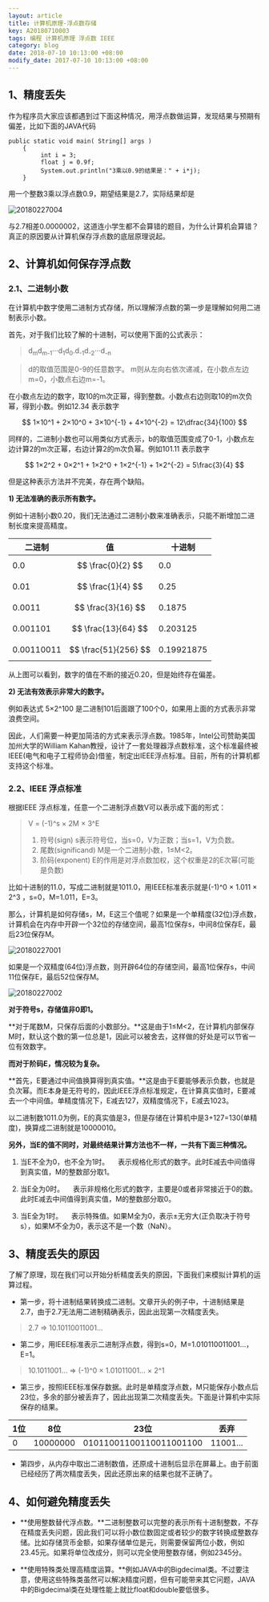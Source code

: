 ```yaml
---
layout: article
title: 计算机原理-浮点数存储
key: A20180710003
tags: 编程 计算机原理 浮点数 IEEE
category: blog
date: 2018-07-10 10:13:00 +08:00
modify_date: 2017-07-10 10:13:00 +08:00
---
```


## 1、精度丢失

作为程序员大家应该都遇到过下面这种情况，用浮点数做运算，发现结果与预期有偏差，比如下面的JAVA代码

```    
public static void main( String[] args )
    {
    	 int i = 3;
    	 float j = 0.9f;
    	 System.out.println("3乘以0.9的结果是：" + i*j);
    }
```

用一个整数3乘以浮点数0.9，期望结果是2.7，实际结果却是

![20180227004](http://ot6uqhsry.bkt.clouddn.com/20180227004.png)

与2.7相差0.0000002，这道连小学生都不会算错的题目，为什么计算机会算错？真正的原因要从计算机保存浮点数的底层原理说起。

<!--more-->

## 2、计算机如何保存浮点数

### 2.1、二进制小数

在计算机中数字使用二进制方式存储，所以理解浮点数的第一步是理解如何用二进制表示小数。

首先，对于我们比较了解的十进制，可以使用下面的公式表示：

> d<sub>m</sub>d<sub>m-1</sub>···d<sub>1</sub>d<sub>0</sub>.d<sub>-1</sub>d<sub>-2</sub>···d<sub>-n</sub>

> d的取值范围是0-9的任意数字。
> m则从左向右依次递减，在小数点左边m=0，小数点右边m=-1。

在小数点左边的数字，取10的m次正幂，得到整数。小数点右边则取10的m次负幂，得到小数。例如12.34 表示数字 

$$ 1×10^1 + 2×10^0 + 3×10^{-1} + 4×10^{-2} = 12\dfrac{34}{100} $$

同样的，二进制小数也可以用类似方式表示，b的取值范围变成了0-1，小数点左边计算2的m次正幂，右边计算2的m次负幂。例如101.11 表示数字

$$ 1×2^2 + 0×2^1 + 1×2^0 + 1×2^{-1} + 1×2^{-2} = 5\frac{3}{4} $$

但是这种表示方法并不完美，存在两个缺陷。

**1) 无法准确的表示所有数字。**

例如十进制小数0.20，我们无法通过二进制小数来准确表示，只能不断增加二进制长度来提高精度。

| 二进制 | 值 | 十进制 |
| --- | --- | --- |
| 0.0 | $$ \frac{0}{2} $$ | 0.0 |
| 0.01 | $$ \frac{1}{4} $$ | 0.25 |
| 0.0011 | $$ \frac{3}{16} $$ | 0.1875 |
| 0.001101 | $$ \frac{13}{64} $$ | 0.203125 |
| 0.00110011 | $$ \frac{51}{256} $$ | 0.19921875 |

从上图可以看到，数字的值在不断的接近0.20，但是始终存在偏差。

**2) 无法有效表示非常大的数字。**

例如表达式 5×2^100 是二进制101后面跟了100个0，如果用上面的方式表示非常浪费空间。

因此，人们需要一种更加简洁的方式来表示浮点数。1985年，Intel公司赞助美国加州大学的William Kahan教授，设计了一套处理器浮点数标准，这个标准最终被IEEE(电气和电子工程师协会)借鉴，制定出IEEE浮点标准。目前，所有的计算机都支持这个标准。

### 2.2、IEEE 浮点标准

根据IEEE 浮点标准，任意一个二进制浮点数V可以表示成下面的形式：

> V = (-1)^s × 2M × 3^E
> 
> 1. 符号(sign) s表示符号位，当s=0，V为正数；当s=1，V为负数。
> 2. 尾数(significand) M是一个二进制小数，1≤M<2。
> 3. 阶码(exponent) E的作用是对浮点数加权，这个权重是2的E次幂(可能是负数)

比如十进制的11.0，写成二进制就是1011.0，用IEEE标准表示就是(-1)^0 × 1.011 × 2^3 ，s=0，M=1.011，E=3。

那么，计算机是如何存储s，M，E这三个值呢？如果是一个单精度(32位)浮点数，计算机会在内存中开辟一个32位的存储空间，最高1位保存s，中间8位保存E，最后23位保存M。

![20180227001](http://ot6uqhsry.bkt.clouddn.com/20180227001.png)

如果是一个双精度(64位)浮点数，则开辟64位的存储空间，最高1位保存s，中间11位保存E，最后52位保存M。

![20180227002](http://ot6uqhsry.bkt.clouddn.com/20180227002.png)

**对于符号s，存储值非0即1。**

**对于尾数M，只保存后面的小数部分。**这是由于1≤M<2，在计算机内部保存M时，默认这个数的第一位总是1，因此可以被舍去，这样做的好处是可以节省一位有效数字。

**而对于阶码E，情况较为复杂。**

**首先，E要通过中间值换算得到真实值。**这是由于E要能够表示负数，也就是负次幂。而E本身是无符号的，因此IEEE浮点标准规定，在计算真实值时，E要减去一个中间值。单精度情况下，E减去127，双精度情况下，E减去1023。

以二进制数1011.0为例，E的真实值是3，但是存储在计算机中是3+127=130(单精度)，换算成二进制就是10000010。

**另外，当E的值不同时，对最终结果计算方法也不一样，一共有下面三种情况。**

1) 当E不全为0，也不全为1时。
　表示规格化形式的数字。此时E减去中间值得到真实值，M的整数部分取1。

2) 当E全为0时。
　表示非规格化形式的数字，主要是0或者非常接近于0的数。此时E减去中间值得到真实值，M的整数部分取0。

3) 当E全为1时。
　表示特殊值。如果M全为0，表示±无穷大(正负取决于符号s），如果M不全为0，表示这不是一个数（NaN）。
　
## 3、精度丢失的原因
了解了原理，现在我们可以开始分析精度丢失的原因，下面我们来模拟计算机的运算过程。

* 第一步，将十进制结果转换成二进制。文章开头的例子中，十进制结果是2.7，由于2.7无法用二进制精确表示，因此出现第一次精度丢失。
  
> 2.7 => 10.10110011001...

* 第二步，用IEEE标准表示二进制浮点数，得到s=0，M=1.010110011001...，E=1。

> 10.1011001... => (-1)^0 × 1.01011001... × 2^1

* 第三步，按照IEEE标准保存数据。此时是单精度浮点数，M只能保存小数点后23位，多余的部分被丢弃了，因此出现第二次精度丢失。下面是计算机中实际保存的结果。

| 1位 | 8位 | 23位 | 丢弃
| --- | --- | --- | --- |
| 0 | 10000000 | 01011001100110011001100| 11001... |

* 第四步，从内存中取出二进制数值，还原成十进制后显示在屏幕上。由于前面已经经历了两次精度丢失，因此还原出来的结果也就不正确了。

## 4、如何避免精度丢失

* **使用整数替代浮点数。**二进制整数可以完整的表示所有十进制整数，不存在精度丢失问题，因此我们可以将小数位数固定或者较少的数字转换成整数存储。比如存储货币金额，如果存储单位是元，则需要保留两位小数，例如23.45元。如果将单位改成分，则可以完全使用整数存储，例如2345分。

* **使用特殊类处理高精度运算。**例如JAVA中的Bigdecimal类。不过要注意，使用这些特殊类虽然可以解决精度问题，但有可能带来其它问题，JAVA中的Bigdecimal类在处理性能上就比float和double要低很多。


